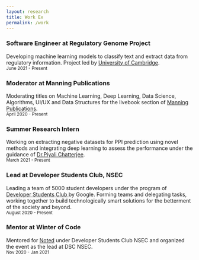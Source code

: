 ```yaml
---
layout: research
title: Work Ex
permalink: /work
---
```


<!-- Write the Post page here -->
<div class="main">
<div class="post-wrap archive">
    <h3>Software Engineer at Regulatory Genome Project</h3>
    <article class="archive-item">
       Developing machine learning models to classify text and extract data from regulatory information. Project led by <a href="https://www.cam.ac.uk/research/news/cambridge-launches-regulatory-genome-project">University of Cambridge</a>.<br>
       <small>June 2021 - Present</small>
    </article>
    <h3>Moderator at Manning Publications</h3>
    <article class="archive-item">
       Moderating titles on Machine Learning, Deep Learning, Data Science, Algorithms, UI/UX and Data Structures for the livebook section of <a href="http://livebook.manning.com/">Manning Publications</a>.<br>
       <small>April 2020 - Present</small>
    </article>
    <h3>Summer Research Intern</h3>
    <article class="archive-item">
       Working on extracting negative datasets for PPI prediction using novel methods and integrating deep learning to assess the performance under the guidance of <a href="https://scholar.google.co.in/citations?user=EKEsIu0AAAAJ&hl=en">Dr.Piyali Chatterjee</a>.<br>
       <small>March 2021 - Present</small>
    </article>
    <h3>Lead at Developer Students Club, NSEC</h3>
    <article class="archive-item">
        Leading a team of 5000 student developers under the program of <a href="https://dsc.community.dev/netaji-subhash-engineering-college/">Developer Students Club </a>by Google. Forming teams and delegating tasks, working together to build technologically smart solutions for the betterment of the society and beyond. <br>
       <small>August 2020 - Present</small>
    </article>
    <h3>Mentor at Winter of Code</h3>
    <article class="archive-item">
       Mentored for <a href="https://winterofcode.com/organisation/dsc-nsec">Noted</a> under Developer Students Club NSEC and organized the event as the lead at DSC NSEC.<br>
       <small>Nov 2020 - Jan 2021</small>
    </article>
</div>
</div>

